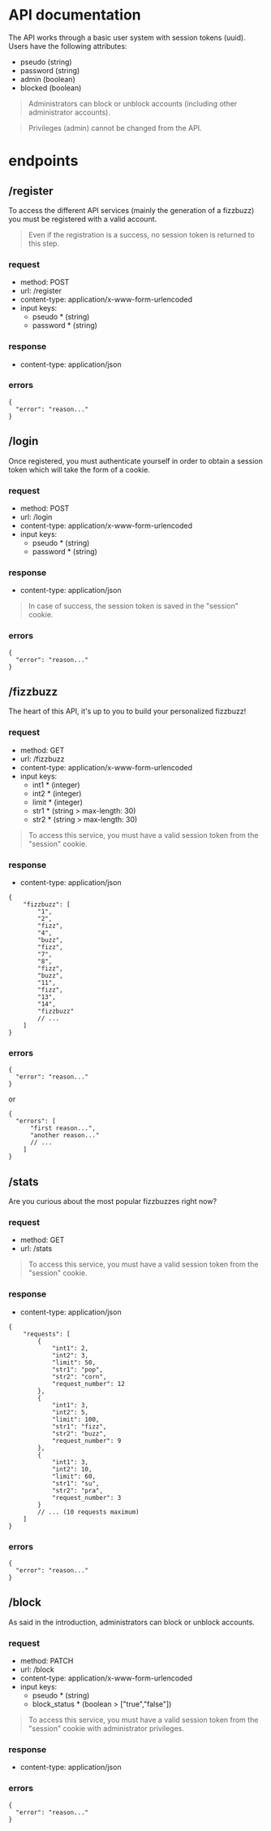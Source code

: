 # API documentation

<!-- --------------------------------- REGISTER -->

The API works through a basic user system with session tokens (uuid).
Users have the following attributes:

- pseudo (string)
- password (string)
- admin (boolean)
- blocked (boolean)

> Administrators can block or unblock accounts (including other administrator accounts).

> Privileges (admin) cannot be changed from the API.

# endpoints

## /register

To access the different API services (mainly the generation of a fizzbuzz) you must be registered with a valid account.

> Even if the registration is a success, no session token is returned to this step.

### request

- method: POST
- url: /register
- content-type: application/x-www-form-urlencoded
- input keys:
  - pseudo * (string)
  - password * (string)

### response

- content-type: application/json

### errors

```JSON5
{
  "error": "reason..."
}
```

<!-- --------------------------------- LOGIN -->

## /login

Once registered, you must authenticate yourself in order to obtain a session token which will take the form of a cookie.

### request

- method: POST
- url: /login
- content-type: application/x-www-form-urlencoded
- input keys:
  - pseudo * (string)
  - password * (string)

### response

- content-type: application/json

> In case of success, the session token is saved in the "session" cookie.

### errors

```JSON5
{
  "error": "reason..."
}
```

## /fizzbuzz

The heart of this API, it's up to you to build your personalized fizzbuzz!

### request

- method: GET
- url: /fizzbuzz
- content-type: application/x-www-form-urlencoded
- input keys:
  - int1 * (integer)
  - int2 * (integer)
  - limit * (integer)
  - str1 * (string > max-length: 30)
  - str2 * (string > max-length: 30)

> To access this service, you must have a valid session token from the "session" cookie.

### response

- content-type: application/json

```JSON5
{
    "fizzbuzz": [
        "1",
        "2",
        "fizz",
        "4",
        "buzz",
        "fizz",
        "7",
        "8",
        "fizz",
        "buzz",
        "11",
        "fizz",
        "13",
        "14",
        "fizzbuzz"
        // ...
    ]
}
```

### errors

```JSON5
{
  "error": "reason..."
}
```

or

```JSON5
{
  "errors": [
      "first reason...",
      "another reason..."
      // ...
    ]
}
```

## /stats

Are you curious about the most popular fizzbuzzes right now?

### request

- method: GET
- url: /stats

> To access this service, you must have a valid session token from the "session" cookie.

### response

- content-type: application/json

```JSON5
{
    "requests": [
        {
            "int1": 2,
            "int2": 3,
            "limit": 50,
            "str1": "pop",
            "str2": "corn",
            "request_number": 12
        },
        {
            "int1": 3,
            "int2": 5,
            "limit": 100,
            "str1": "fizz",
            "str2": "buzz",
            "request_number": 9
        },
        {
            "int1": 3,
            "int2": 10,
            "limit": 60,
            "str1": "su",
            "str2": "pra",
            "request_number": 3
        }
        // ... (10 requests maximum)
    ]
}
```

### errors

```JSON5
{
  "error": "reason..."
}
```

## /block

As said in the introduction, administrators can block or unblock accounts.

### request

- method: PATCH
- url: /block
- content-type: application/x-www-form-urlencoded
- input keys:
  - pseudo * (string)
  - block_status * (boolean > ["true","false"])

> To access this service, you must have a valid session token from the "session" cookie with administrator privileges.

### response

- content-type: application/json

### errors

```JSON5
{
  "error": "reason..."
}
```